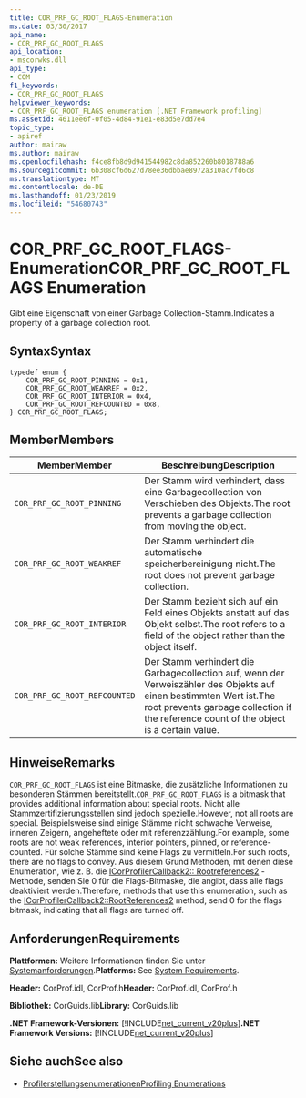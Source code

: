 ```yaml
---
title: COR_PRF_GC_ROOT_FLAGS-Enumeration
ms.date: 03/30/2017
api_name:
- COR_PRF_GC_ROOT_FLAGS
api_location:
- mscorwks.dll
api_type:
- COM
f1_keywords:
- COR_PRF_GC_ROOT_FLAGS
helpviewer_keywords:
- COR_PRF_GC_ROOT_FLAGS enumeration [.NET Framework profiling]
ms.assetid: 4611ee6f-0f05-4d84-91e1-e83d5e7dd7e4
topic_type:
- apiref
author: mairaw
ms.author: mairaw
ms.openlocfilehash: f4ce8fb8d9d941544982c8da852260b8018788a6
ms.sourcegitcommit: 6b308cf6d627d78ee36dbbae8972a310ac7fd6c8
ms.translationtype: MT
ms.contentlocale: de-DE
ms.lasthandoff: 01/23/2019
ms.locfileid: "54680743"
---
```

# <a name="corprfgcrootflags-enumeration"></a><span data-ttu-id="7b98f-102">COR_PRF_GC_ROOT_FLAGS-Enumeration</span><span class="sxs-lookup"><span data-stu-id="7b98f-102">COR_PRF_GC_ROOT_FLAGS Enumeration</span></span>
<span data-ttu-id="7b98f-103">Gibt eine Eigenschaft von einer Garbage Collection-Stamm.</span><span class="sxs-lookup"><span data-stu-id="7b98f-103">Indicates a property of a garbage collection root.</span></span>  
  
## <a name="syntax"></a><span data-ttu-id="7b98f-104">Syntax</span><span class="sxs-lookup"><span data-stu-id="7b98f-104">Syntax</span></span>  
  
```  
typedef enum {  
    COR_PRF_GC_ROOT_PINNING = 0x1,  
    COR_PRF_GC_ROOT_WEAKREF = 0x2,  
    COR_PRF_GC_ROOT_INTERIOR = 0x4,  
    COR_PRF_GC_ROOT_REFCOUNTED = 0x8,  
} COR_PRF_GC_ROOT_FLAGS;  
```  
  
## <a name="members"></a><span data-ttu-id="7b98f-105">Member</span><span class="sxs-lookup"><span data-stu-id="7b98f-105">Members</span></span>  
  
|<span data-ttu-id="7b98f-106">Member</span><span class="sxs-lookup"><span data-stu-id="7b98f-106">Member</span></span>|<span data-ttu-id="7b98f-107">Beschreibung</span><span class="sxs-lookup"><span data-stu-id="7b98f-107">Description</span></span>|  
|------------|-----------------|  
|`COR_PRF_GC_ROOT_PINNING`|<span data-ttu-id="7b98f-108">Der Stamm wird verhindert, dass eine Garbagecollection von Verschieben des Objekts.</span><span class="sxs-lookup"><span data-stu-id="7b98f-108">The root prevents a garbage collection from moving the object.</span></span>|  
|`COR_PRF_GC_ROOT_WEAKREF`|<span data-ttu-id="7b98f-109">Der Stamm verhindert die automatische speicherbereinigung nicht.</span><span class="sxs-lookup"><span data-stu-id="7b98f-109">The root does not prevent garbage collection.</span></span>|  
|`COR_PRF_GC_ROOT_INTERIOR`|<span data-ttu-id="7b98f-110">Der Stamm bezieht sich auf ein Feld eines Objekts anstatt auf das Objekt selbst.</span><span class="sxs-lookup"><span data-stu-id="7b98f-110">The root refers to a field of the object rather than the object itself.</span></span>|  
|`COR_PRF_GC_ROOT_REFCOUNTED`|<span data-ttu-id="7b98f-111">Der Stamm verhindert die Garbagecollection auf, wenn der Verweiszähler des Objekts auf einen bestimmten Wert ist.</span><span class="sxs-lookup"><span data-stu-id="7b98f-111">The root prevents garbage collection if the reference count of the object is a certain value.</span></span>|  
  
## <a name="remarks"></a><span data-ttu-id="7b98f-112">Hinweise</span><span class="sxs-lookup"><span data-stu-id="7b98f-112">Remarks</span></span>  
 <span data-ttu-id="7b98f-113">`COR_PRF_GC_ROOT_FLAGS` ist eine Bitmaske, die zusätzliche Informationen zu besonderen Stämmen bereitstellt.</span><span class="sxs-lookup"><span data-stu-id="7b98f-113">`COR_PRF_GC_ROOT_FLAGS` is a bitmask that provides additional information about special roots.</span></span> <span data-ttu-id="7b98f-114">Nicht alle Stammzertifizierungsstellen sind jedoch spezielle.</span><span class="sxs-lookup"><span data-stu-id="7b98f-114">However, not all roots are special.</span></span> <span data-ttu-id="7b98f-115">Beispielsweise sind einige Stämme nicht schwache Verweise, inneren Zeigern, angeheftete oder mit referenzzählung.</span><span class="sxs-lookup"><span data-stu-id="7b98f-115">For example, some roots are not weak references, interior pointers, pinned, or reference-counted.</span></span> <span data-ttu-id="7b98f-116">Für solche Stämme sind keine Flags zu vermitteln.</span><span class="sxs-lookup"><span data-stu-id="7b98f-116">For such roots, there are no flags to convey.</span></span> <span data-ttu-id="7b98f-117">Aus diesem Grund Methoden, mit denen diese Enumeration, wie z. B. die [ICorProfilerCallback2:: Rootreferences2](../../../../docs/framework/unmanaged-api/profiling/icorprofilercallback2-rootreferences2-method.md) -Methode, senden Sie 0 für die Flags-Bitmaske, die angibt, dass alle flags deaktiviert werden.</span><span class="sxs-lookup"><span data-stu-id="7b98f-117">Therefore, methods that use this enumeration, such as the [ICorProfilerCallback2::RootReferences2](../../../../docs/framework/unmanaged-api/profiling/icorprofilercallback2-rootreferences2-method.md) method, send 0 for the flags bitmask, indicating that all flags are turned off.</span></span>  
  
## <a name="requirements"></a><span data-ttu-id="7b98f-118">Anforderungen</span><span class="sxs-lookup"><span data-stu-id="7b98f-118">Requirements</span></span>  
 <span data-ttu-id="7b98f-119">**Plattformen:** Weitere Informationen finden Sie unter [Systemanforderungen](../../../../docs/framework/get-started/system-requirements.md).</span><span class="sxs-lookup"><span data-stu-id="7b98f-119">**Platforms:** See [System Requirements](../../../../docs/framework/get-started/system-requirements.md).</span></span>  
  
 <span data-ttu-id="7b98f-120">**Header:** CorProf.idl, CorProf.h</span><span class="sxs-lookup"><span data-stu-id="7b98f-120">**Header:** CorProf.idl, CorProf.h</span></span>  
  
 <span data-ttu-id="7b98f-121">**Bibliothek:** CorGuids.lib</span><span class="sxs-lookup"><span data-stu-id="7b98f-121">**Library:** CorGuids.lib</span></span>  
  
 <span data-ttu-id="7b98f-122">**.NET Framework-Versionen:** [!INCLUDE[net_current_v20plus](../../../../includes/net-current-v20plus-md.md)]</span><span class="sxs-lookup"><span data-stu-id="7b98f-122">**.NET Framework Versions:** [!INCLUDE[net_current_v20plus](../../../../includes/net-current-v20plus-md.md)]</span></span>  
  
## <a name="see-also"></a><span data-ttu-id="7b98f-123">Siehe auch</span><span class="sxs-lookup"><span data-stu-id="7b98f-123">See also</span></span>
- [<span data-ttu-id="7b98f-124">Profilerstellungsenumerationen</span><span class="sxs-lookup"><span data-stu-id="7b98f-124">Profiling Enumerations</span></span>](../../../../docs/framework/unmanaged-api/profiling/profiling-enumerations.md)
